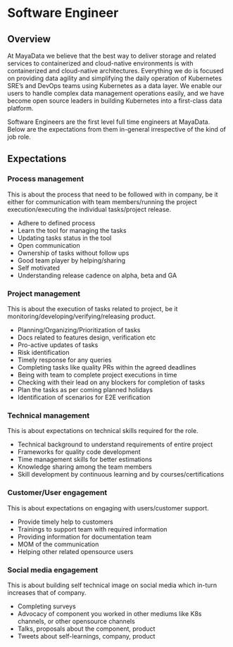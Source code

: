 # Software Engineer

## Overview

At MayaData we believe that the best way to deliver storage and related services to containerized and cloud-native environments is with containerized and cloud-native architectures.  Everything we do is focused on providing data agility and simplifying the daily operation of Kubernetes SRE’s and DevOps teams using Kubernetes as a data layer.  We enable our users to handle complex data management operations easily, and we have become open source leaders in building Kubernetes into a first-class data platform.  

Software Engineers are the first level full time engineers at MayaData. Below are the expectations from them in-general irrespective of the kind of job role.

## Expectations

### Process management
This is about the process that need to be followed with in company, be it either for communication with team members/running the project execution/executing the individual tasks/project release.
- Adhere to defined process
- Learn the tool for managing the tasks
- Updating tasks status in the tool
- Open communication
- Ownership of tasks without follow ups
- Good team player by helping/sharing
- Self motivated
- Understanding release cadence on alpha, beta and GA

### Project management
This is about the execution of tasks related to project, be it monitoring/developing/verifying/releasing product.
- Planning/Organizing/Prioritization of tasks
- Docs related to features design, verification etc
- Pro-active updates of tasks
- Risk identification
- Timely response for any queries
- Completing tasks like quality PRs within the agreed deadlines
- Being with team to complete project executions in time
- Checking with their lead on any blockers for completion of tasks
- Plan the tasks as per coming planned holidays
- Identification of scenarios for E2E verification

### Technical management
This is about expectations on technical skills required for the role.
- Technical background to understand requirements of entire project
- Frameworks for quality code development
- Time management skills for better estimations
- Knowledge sharing among the team members
- Skill development by continuous learning and by courses/certifications

### Customer/User engagement
This is about expectations on engaging with users/customer support.
- Provide timely help to customers
- Trainings to support team with required information
- Providing information for documentation team
- MOM of the communication
- Helping other related opensource users

### Social media engagement
This is about building self technical image on social media which in-turn increases that of company.
- Completing surveys
- Advocacy of component you worked in other mediums like K8s channels, or other opensource channels
- Talks, proposals about the component, product
- Tweets about self-learnings, company, product

